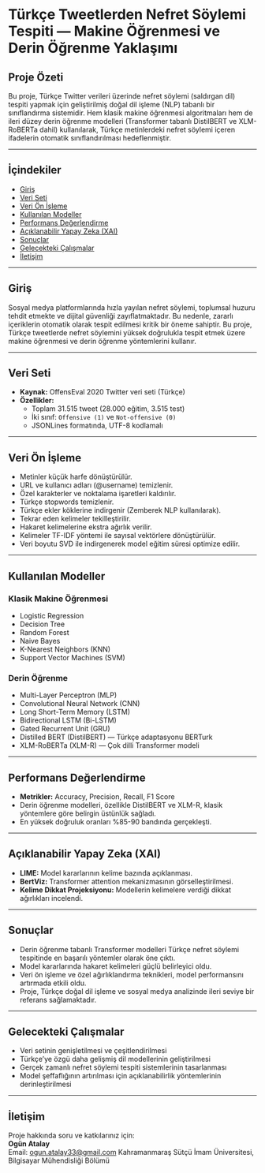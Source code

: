 # Türkçe Tweetlerden Nefret Söylemi Tespiti — Makine Öğrenmesi ve Derin Öğrenme Yaklaşımı

## Proje Özeti

Bu proje, Türkçe Twitter verileri üzerinde nefret söylemi (saldırgan dil) tespiti yapmak için geliştirilmiş doğal dil işleme (NLP) tabanlı bir sınıflandırma sistemidir. Hem klasik makine öğrenmesi algoritmaları hem de ileri düzey derin öğrenme modelleri (Transformer tabanlı DistilBERT ve XLM-RoBERTa dahil) kullanılarak, Türkçe metinlerdeki nefret söylemi içeren ifadelerin otomatik sınıflandırılması hedeflenmiştir.

---

## İçindekiler

- [Giriş](#giriş)  
- [Veri Seti](#veri-seti)  
- [Veri Ön İşleme](#veri-ön-işleme)  
- [Kullanılan Modeller](#kullanılan-modeller)  
- [Performans Değerlendirme](#performans-değerlendirme)  
- [Açıklanabilir Yapay Zeka (XAI)](#açıklanabilir-yapay-zeka-xai)  
- [Sonuçlar](#sonuçlar)  
- [Gelecekteki Çalışmalar](#gelecekteki-çalışmalar)  
- [İletişim](#iletişim)

---

## Giriş

Sosyal medya platformlarında hızla yayılan nefret söylemi, toplumsal huzuru tehdit etmekte ve dijital güvenliği zayıflatmaktadır. Bu nedenle, zararlı içeriklerin otomatik olarak tespit edilmesi kritik bir öneme sahiptir. Bu proje, Türkçe tweetlerde nefret söylemini yüksek doğrulukla tespit etmek üzere makine öğrenmesi ve derin öğrenme yöntemlerini kullanır.

---

## Veri Seti

- **Kaynak:** OffensEval 2020 Twitter veri seti (Türkçe)
- **Özellikler:**
  - Toplam 31.515 tweet (28.000 eğitim, 3.515 test)
  - İki sınıf: `Offensive (1)` ve `Not-offensive (0)`
  - JSONLines formatında, UTF-8 kodlamalı

---

## Veri Ön İşleme

- Metinler küçük harfe dönüştürülür.
- URL ve kullanıcı adları (@username) temizlenir.
- Özel karakterler ve noktalama işaretleri kaldırılır.
- Türkçe stopwords temizlenir.
- Türkçe ekler köklerine indirgenir (Zemberek NLP kullanılarak).
- Tekrar eden kelimeler tekilleştirilir.
- Hakaret kelimelerine ekstra ağırlık verilir.
- Kelimeler TF-IDF yöntemi ile sayısal vektörlere dönüştürülür.
- Veri boyutu SVD ile indirgenerek model eğitim süresi optimize edilir.

---

## Kullanılan Modeller

### Klasik Makine Öğrenmesi

- Logistic Regression
- Decision Tree
- Random Forest
- Naive Bayes
- K-Nearest Neighbors (KNN)
- Support Vector Machines (SVM)

### Derin Öğrenme

- Multi-Layer Perceptron (MLP)
- Convolutional Neural Network (CNN)
- Long Short-Term Memory (LSTM)
- Bidirectional LSTM (Bi-LSTM)
- Gated Recurrent Unit (GRU)
- Distilled BERT (DistilBERT) — Türkçe adaptasyonu BERTurk
- XLM-RoBERTa (XLM-R) — Çok dilli Transformer modeli

---

## Performans Değerlendirme

- **Metrikler:** Accuracy, Precision, Recall, F1 Score  
- Derin öğrenme modelleri, özellikle DistilBERT ve XLM-R, klasik yöntemlere göre belirgin üstünlük sağladı.  
- En yüksek doğruluk oranları %85-90 bandında gerçekleşti.

---

## Açıklanabilir Yapay Zeka (XAI)

- **LIME:** Model kararlarının kelime bazında açıklanması.  
- **BertViz:** Transformer attention mekanizmasının görselleştirilmesi.  
- **Kelime Dikkat Projeksiyonu:** Modellerin kelimelere verdiği dikkat ağırlıkları incelendi.

---

## Sonuçlar

- Derin öğrenme tabanlı Transformer modelleri Türkçe nefret söylemi tespitinde en başarılı yöntemler olarak öne çıktı.  
- Model kararlarında hakaret kelimeleri güçlü belirleyici oldu.  
- Veri ön işleme ve özel ağırlıklandırma teknikleri, model performansını artırmada etkili oldu.  
- Proje, Türkçe doğal dil işleme ve sosyal medya analizinde ileri seviye bir referans sağlamaktadır.

---

## Gelecekteki Çalışmalar

- Veri setinin genişletilmesi ve çeşitlendirilmesi  
- Türkçe’ye özgü daha gelişmiş dil modellerinin geliştirilmesi  
- Gerçek zamanlı nefret söylemi tespiti sistemlerinin tasarlanması  
- Model şeffaflığının artırılması için açıklanabilirlik yöntemlerinin derinleştirilmesi

---

## İletişim

Proje hakkında soru ve katkılarınız için:  
**Ogün Atalay**  
Email: ogun.atalay33@gmail.com 
Kahramanmaraş Sütçü İmam Üniversitesi, Bilgisayar Mühendisliği Bölümü
